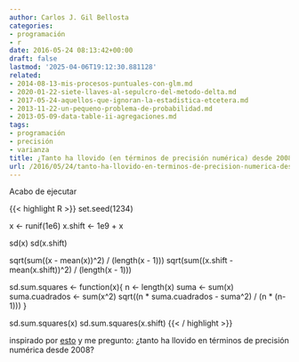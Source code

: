 ```yaml
---
author: Carlos J. Gil Bellosta
categories:
- programación
- r
date: 2016-05-24 08:13:42+00:00
draft: false
lastmod: '2025-04-06T19:12:30.881128'
related:
- 2014-08-13-mis-procesos-puntuales-con-glm.md
- 2020-01-22-siete-llaves-al-sepulcro-del-metodo-delta.md
- 2017-05-24-aquellos-que-ignoran-la-estadistica-etcetera.md
- 2013-11-22-un-pequeno-problema-de-probabilidad.md
- 2013-05-09-data-table-ii-agregaciones.md
tags:
- programación
- precisión
- varianza
title: ¿Tanto ha llovido (en términos de precisión numérica) desde 2008?
url: /2016/05/24/tanto-ha-llovido-en-terminos-de-precision-numerica-desde-2008/
---
```


Acabo de ejecutar

{{< highlight R >}}
set.seed(1234)

x <- runif(1e6)
x.shift <- 1e9 + x

sd(x)
sd(x.shift)

sqrt(sum((x - mean(x))^2) / (length(x - 1)))
sqrt(sum((x.shift - mean(x.shift))^2) / (length(x - 1)))

sd.sum.squares <- function(x){
  n <- length(x)
  suma <- sum(x)
  suma.cuadrados <- sum(x^2)
  sqrt((n * suma.cuadrados - suma^2) / (n * (n-1)))
}

sd.sum.squares(x)
sd.sum.squares(x.shift)
{{< / highlight >}}

inspirado por [esto](http://www.johndcook.com/blog/2008/09/26/comparing-three-methods-of-computing-standard-deviation/) y me pregunto: ¿tanto ha llovido en términos de precisión numérica desde 2008?